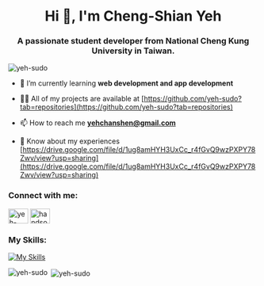 <h1 align="center">Hi 👋, I'm Cheng-Shian Yeh</h1>
<h3 align="center">A passionate student developer from National Cheng Kung University in Taiwan.</h3>

<p align="left"> <img src="https://komarev.com/ghpvc/?username=yeh-sudo&label=Profile%20views&color=0e75b6&style=flat" alt="yeh-sudo" /> </p>

- 🌱 I’m currently learning **web development and app development**

- 👨‍💻 All of my projects are available at [https://github.com/yeh-sudo?tab=repositories](https://github.com/yeh-sudo?tab=repositories)

- 📫 How to reach me **yehchanshen@gmail.com**

- 📄 Know about my experiences [https://drive.google.com/file/d/1ug8amHYH3UxCc_r4fGvQ9wzPXPY78Zwv/view?usp=sharing](https://drive.google.com/file/d/1ug8amHYH3UxCc_r4fGvQ9wzPXPY78Zwv/view?usp=sharing)

<h3 align="left">Connect with me:</h3>
<p align="left">
<a href="https://linkedin.com/in/yeh-profile" target="blank"><img align="center" src="https://raw.githubusercontent.com/rahuldkjain/github-profile-readme-generator/master/src/images/icons/Social/linked-in-alt.svg" alt="yeh-profile" height="30" width="40" /></a>
<a href="https://codeforces.com/profile/handsomeyeh" target="blank"><img align="center" src="https://raw.githubusercontent.com/rahuldkjain/github-profile-readme-generator/master/src/images/icons/Social/codeforces.svg" alt="handsomeyeh" height="30" width="40" /></a>
</p>

<h3 align="left">My Skills:</h3>

[![My Skills](https://skillicons.dev/icons?i=c,cs,cpp,dart,docker,fastapi,firebase,flask,flutter,gcp,git,githubactions,java,js,linux,mongodb,nodejs,py,redis,vue&theme=light&perline=10)](https://skillicons.dev)


<p><img align="left" src="https://github-readme-stats.vercel.app/api/top-langs?username=yeh-sudo&show_icons=true&locale=en&layout=compact" alt="yeh-sudo" /></p>

<p>&nbsp;<img align="center" src="https://github-readme-stats.vercel.app/api?username=yeh-sudo&show_icons=true&locale=en" alt="yeh-sudo" /></p>
